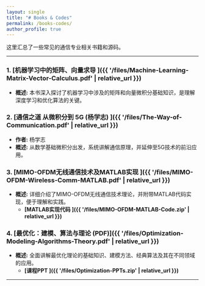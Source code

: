 ```yaml
---
layout: single
title: "# Books & Codes" 
permalink: /books-codes/
author_profile: true
---
```


这里汇总了一些常见的通信专业相关书籍和源码。

---

### 1. **[机器学习中的矩阵、向量求导 ]({{ '/files/Machine-Learning-Matrix-Vector-Calculus.pdf' | relative_url }})**
* **概述:** 本书深入探讨了机器学习中涉及的矩阵和向量微积分基础知识，是理解深度学习和优化算法的关键。

### 2. **[通信之道 从微积分到 5G (杨学志) ]({{ '/files/The-Way-of-Communication.pdf' | relative_url }})**
* **作者:** 杨学志
* **概述:** 从数学基础微积分出发，系统讲解通信原理，并延伸至5G技术的前沿应用。

### 3. **[MIMO-OFDM无线通信技术及MATLAB实现 ]({{ '/files/MIMO-OFDM-Wireless-Comm-MATLAB.pdf' | relative_url }})**
* **概述:** 详细介绍了MIMO-OFDM无线通信技术理论，并附带MATLAB代码实现，便于理解和实践。
    * **[MATLAB实现代码 ]({{ '/files/MIMO-OFDM-MATLAB-Code.zip' | relative_url }})**

### 4. **[最优化：建模、算法与理论 (PDF)]({{ '/files/Optimization-Modeling-Algorithms-Theory.pdf' | relative_url }})**
* **概述:** 全面讲解最优化理论的基础知识、建模方法、经典算法及其在不同领域的应用。
    * **[课程PPT ]({{ '/files/Optimization-PPTs.zip' | relative_url }})**

---
